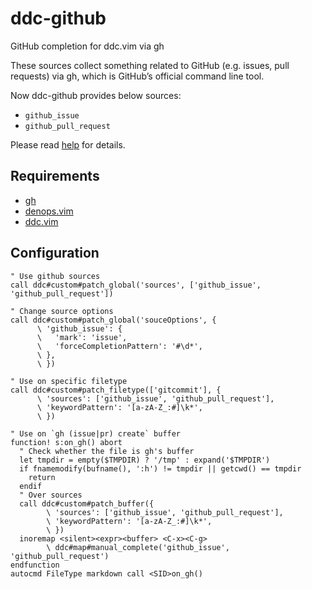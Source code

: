 # ddc-github

GitHub completion for ddc.vim via gh

These sources collect something related to GitHub (e.g. issues, pull requests)
via gh, which is GitHub’s official command line tool.

Now ddc-github provides below sources:

- `github_issue`
- `github_pull_request`

Please read [help](doc/ddc-github.txt) for details.

## Requirements

- [gh](https://github.com/cli/cli)
- [denops.vim](https://github.com/vim-denops/denops.vim)
- [ddc.vim](https://github.com/Shoguo/ddc.vim)

## Configuration

```vim
" Use github sources
call ddc#custom#patch_global('sources', ['github_issue', 'github_pull_request'])

" Change source options
call ddc#custom#patch_global('souceOptions', {
      \ 'github_issue': {
      \   'mark': 'issue',
      \   'forceCompletionPattern': '#\d*',
      \ },
      \ })

" Use on specific filetype
call ddc#custom#patch_filetype(['gitcommit'], {
      \ 'sources': ['github_issue', 'github_pull_request'],
      \ 'keywordPattern': '[a-zA-Z_:#]\k*',
      \ })

" Use on `gh (issue|pr) create` buffer
function! s:on_gh() abort
  " Check whether the file is gh's buffer
  let tmpdir = empty($TMPDIR) ? '/tmp' : expand('$TMPDIR')
  if fnamemodify(bufname(), ':h') != tmpdir || getcwd() == tmpdir
    return
  endif
  " Over sources
  call ddc#custom#patch_buffer({
        \ 'sources': ['github_issue', 'github_pull_request'],
        \ 'keywordPattern': '[a-zA-Z_:#]\k*',
        \ })
  inoremap <silent><expr><buffer> <C-x><C-g>
        \ ddc#map#manual_complete('github_issue', 'github_pull_request')
endfunction
autocmd FileType markdown call <SID>on_gh()
```
